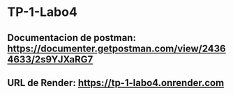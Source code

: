 # TP-1-Labo4
## Documentacion de postman: https://documenter.getpostman.com/view/24364633/2s9YJXaRG7

## URL de Render: https://tp-1-labo4.onrender.com

